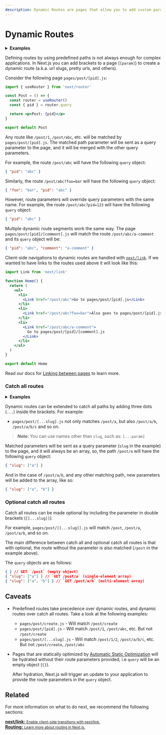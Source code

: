 ```yaml
---
description: Dynamic Routes are pages that allow you to add custom params to your URLs. Start creating Dynamic Routes and learn more here.
---
```


# Dynamic Routes

<details>
  <summary><b>Examples</b></summary>
  <ul>
    <li><a href="https://github.com/vercel/next.js/tree/canary/examples/dynamic-routing">Dynamic Routing</a></li>
  </ul>
</details>

Defining routes by using predefined paths is not always enough for complex applications. In Next.js you can add brackets to a page (`[param]`) to create a dynamic route (a.k.a. url slugs, pretty urls, and others).

Consider the following page `pages/post/[pid].js`:

```jsx
import { useRouter } from 'next/router'

const Post = () => {
  const router = useRouter()
  const { pid } = router.query

  return <p>Post: {pid}</p>
}

export default Post
```

Any route like `/post/1`, `/post/abc`, etc. will be matched by `pages/post/[pid].js`. The matched path parameter will be sent as a query parameter to the page, and it will be merged with the other query parameters.

For example, the route `/post/abc` will have the following `query` object:

```json
{ "pid": "abc" }
```

Similarly, the route `/post/abc?foo=bar` will have the following `query` object:

```json
{ "foo": "bar", "pid": "abc" }
```

However, route parameters will override query parameters with the same name. For example, the route `/post/abc?pid=123` will have the following `query` object:

```json
{ "pid": "abc" }
```

Multiple dynamic route segments work the same way. The page `pages/post/[pid]/[comment].js` will match the route `/post/abc/a-comment` and its `query` object will be:

```json
{ "pid": "abc", "comment": "a-comment" }
```

Client-side navigations to dynamic routes are handled with [`next/link`](/docs/api-reference/next/link.md). If we wanted to have links to the routes used above it will look like this:

```jsx
import Link from 'next/link'

function Home() {
  return (
    <ul>
      <li>
        <Link href="/post/abc">Go to pages/post/[pid].js</Link>
      </li>
      <li>
        <Link href="/post/abc?foo=bar">Also goes to pages/post/[pid].js</Link>
      </li>
      <li>
        <Link href="/post/abc/a-comment">
          Go to pages/post/[pid]/[comment].js
        </Link>
      </li>
    </ul>
  )
}

export default Home
```

Read our docs for [Linking between pages](/docs/routing/introduction.md#linking-between-pages) to learn more.

### Catch all routes

<details>
  <summary><b>Examples</b></summary>
  <ul>
    <li><a href="https://github.com/vercel/next.js/tree/canary/examples/catch-all-routes">Catch All Routes</a></li>
  </ul>
</details>

Dynamic routes can be extended to catch all paths by adding three dots (`...`) inside the brackets. For example:

- `pages/post/[...slug].js` not only matches `/post/a`, but also `/post/a/b`, `/post/a/b/c` and so on.

> **Note**: You can use names other than `slug`, such as: `[...param]`

Matched parameters will be sent as a query parameter (`slug` in the example) to the page, and it will always be an array, so, the path `/post/a` will have the following `query` object:

```json
{ "slug": ["a"] }
```

And in the case of `/post/a/b`, and any other matching path, new parameters will be added to the array, like so:

```json
{ "slug": ["a", "b"] }
```

### Optional catch all routes

Catch all routes can be made optional by including the parameter in double brackets (`[[...slug]]`).

For example, `pages/post/[[...slug]].js` will match `/post`, `/post/a`, `/post/a/b`, and so on.

The main difference between catch all and optional catch all routes is that with optional, the route without the parameter is also matched (`/post` in the example above).

The `query` objects are as follows:

```json
{ } // GET `/post` (empty object)
{ "slug": ["a"] } // `GET /post/a` (single-element array)
{ "slug": ["a", "b"] } // `GET /post/a/b` (multi-element array)
```

## Caveats

- Predefined routes take precedence over dynamic routes, and dynamic routes over catch all routes. Take a look at the following examples:
  - `pages/post/create.js` - Will match `/post/create`
  - `pages/post/[pid].js` - Will match `/post/1`, `/post/abc`, etc. But not `/post/create`
  - `pages/post/[...slug].js` - Will match `/post/1/2`, `/post/a/b/c`, etc. But not `/post/create`, `/post/abc`
- Pages that are statically optimized by [Automatic Static Optimization](/docs/advanced-features/automatic-static-optimization.md) will be hydrated without their route parameters provided, i.e `query` will be an empty object (`{}`).

  After hydration, Next.js will trigger an update to your application to provide the route parameters in the `query` object.

## Related

For more information on what to do next, we recommend the following sections:

<div class="card">
  <a href="/docs/api-reference/next/link.md">
    <b>next/link:</b>
    <small>Enable client-side transitions with next/link.</small>
  </a>
</div>

<div class="card">
  <a href="/docs/routing/introduction.md">
    <b>Routing:</b>
    <small>Learn more about routing in Next.js.</small>
  </a>
</div>
